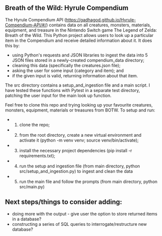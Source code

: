 ## Breath of the Wild: Hyrule Compendium

The Hyrule Compendium API (https://gadhagod.github.io/Hyrule-Compendium-API/#/) contains data on all creatures, monsters, materials, equipment, and treasure in the Nintendo Switch game The Legend of Zelda: Breath of the Wild. This Python project allows users to look up a particular item in the Compendium and receive detailed information about it. It does this by:

- using Python's requests and JSON libraries to ingest the data into 5 JSON files stored in a newly-created compendium_data directory;
- cleaning this data (specifically the creatures.json file);
- asking the user for some input (category and item); and
- if the given input is valid, returning information about that item.

The src directory contains a setup_and_ingestion file and a main script. I have tested these functions with Pytest in a separate test directory, patching the user input for the main look up function.

Feel free to clone this repo and trying looking up your favourite creatures, monsters, equipment, materials or treasures from BOTW. To setup and run:

- 1. clone the repo;
- 2. from the root directory, create a new virtual environment and activate it (python -m venv venv; source venv/bin/activate);
- 3. install the necessary project dependencies (pip install -r requirements.txt);
- 4. run the setup and ingestion file (from main directory, python src/setup_and_ingestion.py) to ingest and clean the data
- 5. run the main file and follow the prompts (from main directory, python src/main.py)

## Next steps/things to consider adding:

- doing more with the output - give user the option to store returned items in a database?
- constructing a series of SQL queries to interrogate/restructure new database?

